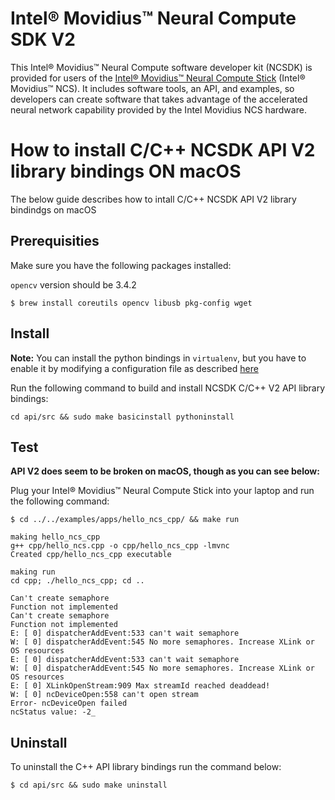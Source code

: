 # Intel® Movidius™ Neural Compute SDK V2
This Intel® Movidius™ Neural Compute software developer kit (NCSDK) is provided for users of the [Intel® Movidius™ Neural Compute Stick](https://developer.movidius.com/) (Intel® Movidius™ NCS). It includes software tools, an API, and examples, so developers can create software that takes advantage of the accelerated neural network capability provided by the Intel Movidius NCS hardware.

# How to install C/C++ NCSDK API V2 library bindings ON macOS

The below guide describes how to intall C/C++ NCSDK API V2 library bindindgs on macOS

## Prerequisities

Make sure you have the following packages installed:

`opencv` version should be 3.4.2

```shell
$ brew install coreutils opencv libusb pkg-config wget
```

## Install

**Note:** You can install the python bindings in `virtualenv`, but you have to enable it by modifying a configuration file as described [here](https://movidius.github.io/ncsdk/virtualenv.html)

Run the following command to build and install NCSDK C/C++ V2 API library bindings:

```shell
cd api/src && sudo make basicinstall pythoninstall
```

## Test

**API V2 does seem to be broken on macOS, though as you can see below:**

Plug your Intel® Movidius™ Neural Compute Stick into your laptop and run the following command:

```
$ cd ../../examples/apps/hello_ncs_cpp/ && make run

making hello_ncs_cpp
g++ cpp/hello_ncs.cpp -o cpp/hello_ncs_cpp -lmvnc
Created cpp/hello_ncs_cpp executable

making run
cd cpp; ./hello_ncs_cpp; cd ..

Can't create semaphore
Function not implemented
Can't create semaphore
Function not implemented
E: [ 0] dispatcherAddEvent:533 can't wait semaphore
W: [ 0] dispatcherAddEvent:545 No more semaphores. Increase XLink or OS resources
E: [ 0] dispatcherAddEvent:533 can't wait semaphore
W: [ 0] dispatcherAddEvent:545 No more semaphores. Increase XLink or OS resources
E: [ 0] XLinkOpenStream:909 Max streamId reached deaddead!
W: [ 0] ncDeviceOpen:558 can't open stream
Error- ncDeviceOpen failed
ncStatus value: -2_
```

## Uninstall

To uninstall the C++ API library bindings run the command below:

```shell
$ cd api/src && sudo make uninstall
```
